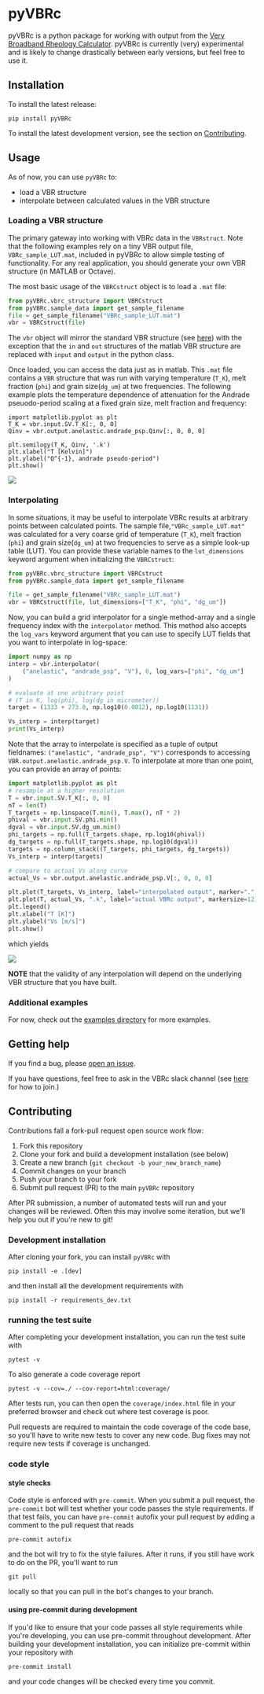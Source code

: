 # pyVBRc

pyVBRc is a python package for working with output from the [Very Broadband Rheology Calculator](https://github.com/vbr-calc/vbr). pyVBRc is currently (very) experimental and is likely to change drastically between early versions, but feel free to use it.

## Installation

To install the latest release:

```
pip install pyVBRc
```

To install the latest development version, see the section on
[Contributing](#contributing).

## Usage

As of now, you can use `pyVBRc` to:

* load a VBR structure
* interpolate between calculated values in the VBR structure

### Loading a VBR structure

The primary gateway into working with VBRc data in the `VBRstruct`. Note that the following examples rely on a tiny VBR output file, `VBRc_sample_LUT.mat`, included in pyVBRc to allow simple testing of functionality. For any real application, you should generate your own VBR structure (in MATLAB or Octave).

The most basic usage of the `VBRCstruct` object is to load a `.mat` file:

```python
from pyVBRc.vbrc_structure import VBRCstruct
from pyVBRc.sample_data import get_sample_filename
file = get_sample_filename("VBRc_sample_LUT.mat")
vbr = VBRCstruct(file)
```

The `vbr` object will mirror the standard VBR structure (see [here](https://vbr-calc.github.io/vbr/gettingstarted/)) with the exception that the `in` and `out` structures of the matlab VBR structure are replaced with `input` and `output` in the python class.

Once loaded, you can access the data just as in matlab. This `.mat` file contains a `VBR` structure that was run with varying temperature (`T_K`), melt fraction (`phi`) and grain size(`dg_um`) at two frequencies. The following example plots the temperature dependence of attenuation for the Andrade pseuodo-period scaling at a fixed grain size, melt fraction and frequency:

```
import matplotlib.pyplot as plt
T_K = vbr.input.SV.T_K[:, 0, 0]
Qinv = vbr.output.anelastic.andrade_psp.Qinv[:, 0, 0, 0]

plt.semilogy(T_K, Qinv, '.k')
plt.xlabel("T [Kelvin]")
plt.ylabel("Q^{-1}, andrade pseudo-period")
plt.show()
```

![](https://raw.githubusercontent.com/vbr-calc/pyVBRc/main/examples/andrade_psp_T_dep.png)

### Interpolating

In some situations, it may be useful to interpolate VBRc results at arbitrary points between calculated points. The sample file,`"VBRc_sample_LUT.mat"` was calculated for a very coarse grid of temperature (`T_K`), melt fraction (`phi`) and grain size(`dg_um`) at two frequencies to serve as a simple look-up table (LUT). You can provide these variable names to the `lut_dimensions` keyword argument when initializing the `VBRCstruct`:

```python
from pyVBRc.vbrc_structure import VBRCstruct
from pyVBRc.sample_data import get_sample_filename

file = get_sample_filename("VBRc_sample_LUT.mat")
vbr = VBRCstruct(file, lut_dimensions=["T_K", "phi", "dg_um"])
```

Now, you can build a grid interpolator for a single method-array and a single frequency index with the `interpolator` method. This method also accepts the `log_vars` keyword argument that you can use to specify LUT fields that you want to interpolate in log-space:

```python
import numpy as np
interp = vbr.interpolator(
    ("anelastic", "andrade_psp", "V"), 0, log_vars=["phi", "dg_um"]
)

# evaluate at one arbitrary point
# (T in K, log(phi), log(dg in micrometer))
target = (1333 + 273.0, np.log10(0.0012), np.log10(1131))

Vs_interp = interp(target)
print(Vs_interp)

```

Note that the array to interpolate is specified as a tuple of output fieldnames: `("anelastic", "andrade_psp", "V")` corresponds to accessing `VBR.output.anelastic.andrade_psp.V`. To interpolate at more than one point, you can provide an array of points:

```python
import matplotlib.pyplot as plt
# resample at a higher resolution
T = vbr.input.SV.T_K[:, 0, 0]
nT = len(T)
T_targets = np.linspace(T.min(), T.max(), nT * 2)
phival = vbr.input.SV.phi.min()
dgval = vbr.input.SV.dg_um.min()
phi_targets = np.full(T_targets.shape, np.log10(phival))
dg_targets = np.full(T_targets.shape, np.log10(dgval))
targets = np.column_stack((T_targets, phi_targets, dg_targets))
Vs_interp = interp(targets)

# compare to actual Vs along curve
actual_Vs = vbr.output.anelastic.andrade_psp.V[:, 0, 0, 0]

plt.plot(T_targets, Vs_interp, label="interpolated output", marker=".")
plt.plot(T, actual_Vs, ".k", label="actual VBRc output", markersize=12)
plt.legend()
plt.xlabel("T [K]")
plt.ylabel("Vs [m/s]")
plt.show()
```

which yields

![](https://raw.githubusercontent.com/vbr-calc/pyVBRc/main/examples/interpolate_example.png)


**NOTE** that the validity of any interpolation will depend on the underlying VBR structure that you have built.

### Additional examples

For now, check out the [examples directory](https://github.com/vbr-calc/pyVBRc/tree/main/examples) for more examples.

## Getting help

If you find a bug, please [open an issue](https://github.com/vbr-calc/pyVBRc/issues).

If you have questions, feel free to ask in the VBRc slack channel (see [here](https://vbr-calc.github.io/vbr/contrib/contributing/) for how to join.)

## Contributing

Contributions fall a fork-pull request open source work flow:

1. Fork this repository
2. Clone your fork and build a development installation (see below)
3. Create a new branch (`git checkout -b your_new_branch_name`)
4. Commit changes on your branch
5. Push your branch to your fork
6. Submit pull request (PR) to the main `pyVBRc` repository

After PR submission, a number of automated tests will run and your changes
will be reviewed. Often this may involve some iteration, but we'll help you out
if you're new to git!

### Development installation

After cloning your fork, you can install `pyVBRc` with

```shell
pip install -e .[dev]
```

and then install all the development requirements with

```shell
pip install -r requirements_dev.txt
```

### running the test suite

After completing your development installation, you can run the test suite
with

```shell
pytest -v
```
To also generate a code coverage report

```shell
pytest -v --cov=./ --cov-report=html:coverage/
```
After tests run, you can then open the `coverage/index.html` file in your
preferred browser and check out where test coverage is poor.

Pull requests are required to maintain the code coverage of the code base, so
you'll have to write new tests to cover any new code. Bug fixes may not require
new tests if coverage is unchanged.

### code style

#### style checks
Code style is enforced with `pre-commit`. When you submit a pull request, the
`pre-commit` bot will test whether your code passes the style requirements. If
that test fails, you can have `pre-commit` autofix your pull request by adding
a comment to the pull request that reads

```
pre-commit autofix
```

and the bot will try to fix the style failures. After it runs, if you still
have work to do on the PR, you'll want to run

```
git pull
```

locally so that you can pull in the bot's changes to your branch.

#### using pre-commit during development

If you'd like to ensure that your code passes all style requirements while
you're developing, you can use pre-commit throughout development. After
building your development installation, you can initialize pre-commit within
your repository with

```shell
pre-commit install
```

and your code changes will be checked every time you commit.
